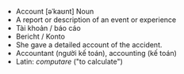 - Account [əˈkaʊnt] Noun  
- A report or description of an event or experience  
- Tài khoản / báo cáo  
- Bericht / Konto  
- She gave a detailed account of the accident.  
- Accountant (người kế toán), accounting (kế toán)  
- Latin: *computare* ("to calculate")